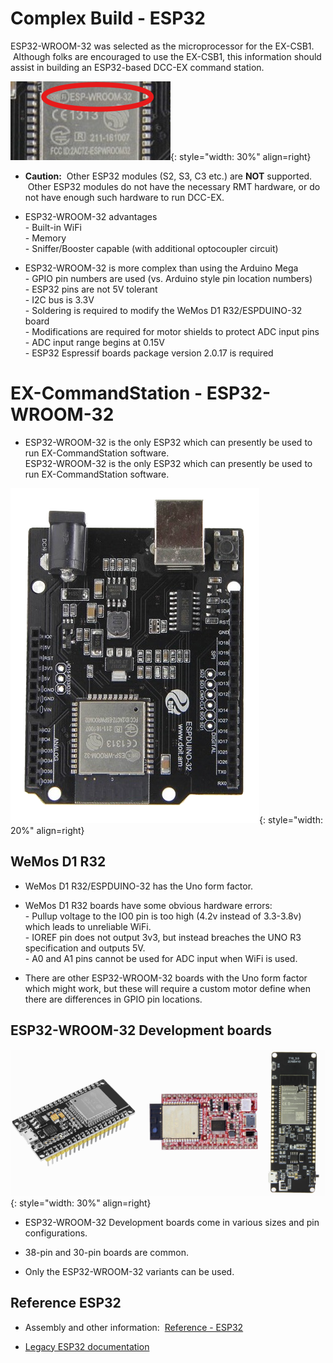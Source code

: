 # Complex Build - ESP32

ESP32-WROOM-32 was selected as the microprocessor for the EX-CSB1. &nbsp;Although folks are encouraged to use the EX-CSB1, this information should assist in building an ESP32-based DCC-EX command station.

![ESP32duino](/_static/images/esp32/esp32-wroom32-mark.png){: style="width: 30%" align=right}  

- **Caution:**&nbsp; Other ESP32 modules (S2, S3, C3 etc.) are **NOT** supported. &nbsp;Other ESP32 modules do not have the necessary RMT hardware, or do not have enough such hardware to run DCC-EX.

- ESP32-WROOM-32 advantages  
  \- Built-in WiFi  
  \- Memory  
  \- Sniffer/Booster capable (with additional optocoupler circuit)  

- ESP32-WROOM-32 is more complex than using the Arduino Mega  
  \- GPIO pin numbers are used (vs. Arduino style pin location numbers)  
  \- ESP32 pins are not 5V tolerant  
  \- I2C bus is 3.3V  
  \- Soldering is required to modify the WeMos D1 R32/ESPDUINO-32 board  
  \- Modifications are required for motor shields to protect ADC input pins  
  \- ADC input range begins at 0.15V  
  \- ESP32 Espressif boards package version 2.0.17 is required

# EX-CommandStation - ESP32-WROOM-32

- ESP32-WROOM-32 is the only ESP32 which can presently be used to run EX-CommandStation software.  
  ESP32-WROOM-32 is the only ESP32 which can presently be used to run EX-CommandStation software.

![ESP32duino](/_static/images/esp32/espduino-32.png){: style="width: 20%" align=right}  

## WeMos D1 R32

- WeMos D1 R32/ESPDUINO-32 has the Uno form factor.

- WeMos D1 R32 boards have some obvious hardware errors:  
  \- Pullup voltage to the IO0 pin is too high (4.2v instead of 3.3-3.8v) which leads to unreliable WiFi.  
  \- IOREF pin does not output 3v3, but instead breaches the UNO R3 specification and outputs 5V.  
  \- A0 and A1 pins cannot be used for ADC input when WiFi is used.

- There are other ESP32-WROOM-32 boards with the Uno form factor which might work, but these will require a custom motor define when there are differences in GPIO pin locations.

## ESP32-WROOM-32 Development boards

![ESP32duino](/_static/images/esp32/esp32-dev-boards.png){: style="width: 30%" align=right}

- ESP32-WROOM-32 Development boards come in various sizes and pin configurations.

- 38-pin and 30-pin boards are common.

- Only the ESP32-WROOM-32 variants can be used.

## Reference ESP32

- Assembly and other information: &nbsp;[Reference - ESP32](/reference/esp32/16-esp32-ex8874.md)

- [Legacy ESP32 documentation](https://dcc-ex.com/legacy-docs/reference/hardware/microcontrollers/esp32.html#esp32-recommended)
